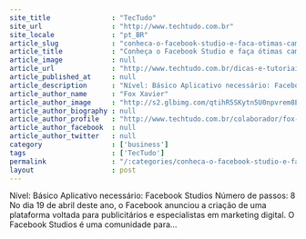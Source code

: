 ```yaml
---
site_title               : "TecTudo"
site_url                 : "http://www.techtudo.com.br"
site_locale              : "pt_BR"
article_slug             : "conheca-o-facebook-studio-e-faca-otimas-campanhas-na-rede"
article_title            : "Conheça o Facebook Studio e faça ótimas campanhas na Rede"
article_image            : null
article_url              : "http://www.techtudo.com.br/dicas-e-tutoriais/noticia/2011/06/conheca-o-facebook-studio-e-faca-otimas-campanhas-na-rede.html"
article_published_at     : null
article_description      : "Nível: Básico Aplicativo necessário: Facebook Studios Número de passos: 8 No dia 19 de abril deste ano, o Facebook anunciou a criação de uma plataforma voltada para publicitários e especialistas em marketing digital. O Facebook Studios é uma comunidade para..."
article_author_name      : "Fox Xavier"
article_author_image     : "http://s2.glbimg.com/qtihR5SKytn5U0npvrem8E8ED1A=/30x30/s2.glbimg.com/gYHXM6R_LP8QKWnMbHlpR4mBymg=/140x140/s.glbimg.com/po/tt2/f/original/2013/11/12/fox-xavier.jpg"
article_author_biography : null
article_author_profile   : "http://www.techtudo.com.br/colaborador/fox-xavier.html"
article_author_facebook  : null
article_author_twitter   : null
category                 : ['business']
tags                     : ['TecTudo']
permalink                : "/:categories/conheca-o-facebook-studio-e-faca-otimas-campanhas-na-rede/"
layout                   : post
---
```


Nível: Básico Aplicativo necessário: Facebook Studios Número de passos: 8 No dia 19 de abril deste ano, o Facebook anunciou a criação de uma plataforma voltada para publicitários e especialistas em marketing digital. O Facebook Studios é uma comunidade para...
